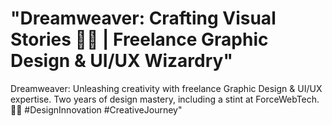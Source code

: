 # "Dreamweaver: Crafting Visual Stories 🎨✨ | Freelance Graphic Design & UI/UX Wizardry"
Dreamweaver: Unleashing creativity with freelance Graphic Design &amp; UI/UX expertise. Two years of design mastery, including a stint at ForceWebTech. 🎨✨ #DesignInnovation #CreativeJourney"
